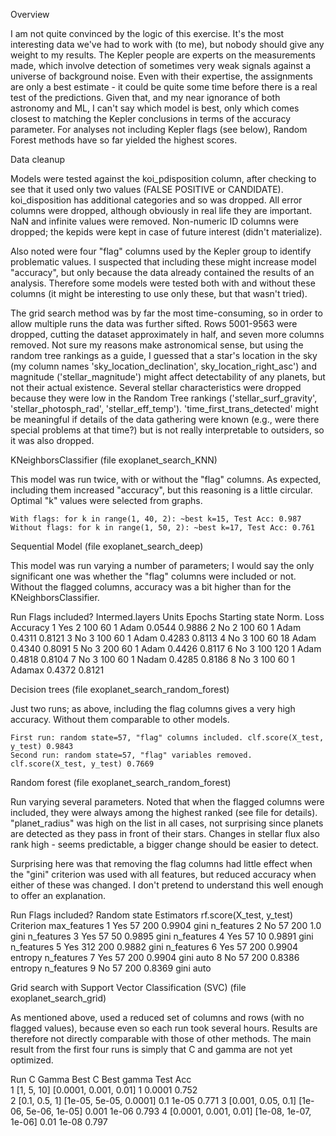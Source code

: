 Overview

I am not quite convinced by the logic of this exercise. It's the most interesting data we've had to work with (to me), but nobody should give any weight to my results. The Kepler people are experts on the measurements made, which involve detection of sometimes very weak signals against a universe of background noise. Even with their expertise, the assignments are only a best estimate - it could be quite some time before there is a real test of the predictions. Given that, and my near ignorance of both astronomy and ML, I can't say which model is best, only which comes closest to matching the Kepler conclusions in terms of the accuracy parameter. For analyses not including Kepler flags (see below), Random Forest methods have so far yielded the highest scores.  


Data cleanup

Models were tested against the koi_pdisposition column, after checking to see that it used only two values (FALSE POSITIVE or CANDIDATE). koi_disposition has additional categories and so was dropped. All error columns were dropped, although obviously in real life they are important. NaN and infinite values were removed. Non-numeric ID columns were dropped; the kepids were kept in case of future interest (didn't materialize).

Also noted were four "flag" columns used by the Kepler group to identify problematic values. I suspected that including these might increase model "accuracy", but only because the data already contained the results of an analysis. Therefore some models were tested both with and without these columns (it might be interesting to use only these, but that wasn't tried).

The grid search method was by far the most time-consuming, so in order to allow multiple runs the data was further sifted. Rows 5001-9563 were dropped, cutting the dataset approximately in half, and seven more columns removed. Not sure my reasons make astronomical sense, but using the random tree rankings as a guide, I guessed that a star's location in the sky (my column names 'sky_location_declination', sky_location_right_asc') and magnitude ('stellar_magnitude') might affect detectability of any planets, but not their actual existence. Several stellar characteristics were dropped because they were low in the Random Tree rankings ('stellar_surf_gravity', 'stellar_photosph_rad', 'stellar_eff_temp'). 'time_first_trans_detected' might be meaningful if details of the data gathering were known (e.g., were there special problems at that time?) but is not really interpretable to outsiders, so it was also dropped.



KNeighborsClassifier (file exoplanet_search_KNN)

This model was run twice, with or without the "flag" columns. As expected, including them increased "accuracy", but this reasoning is a little circular. Optimal "k" values were selected from graphs.

	With flags: for k in range(1, 40, 2): ~best k=15, Test Acc: 0.987
	Without flags: for k in range(1, 50, 2): ~best k=17, Test Acc: 0.761



Sequential Model (file exoplanet_search_deep)

This model was run varying a number of parameters; I would say the only significant one was whether the "flag" columns were included or not. Without the flagged columns, accuracy was a bit higher than for the KNeighborsClassifier.

Run	Flags included?	Intermed.layers	Units	Epochs	Starting state	Norm.	Loss	Accuracy
1	Yes		2		100	60	1		Adam	0.0544	0.9886
2	No		2		100	60	1		Adam	0.4311	0.8121
3	No		3		100	60	1		Adam	0.4283	0.8113
4	No		3		100	60	18		Adam	0.4340	0.8091
5	No		3		200	60	1		Adam	0.4426	0.8117
6	No		3		100	120	1		Adam	0.4818	0.8104
7	No		3		100	60	1		Nadam	0.4285	0.8186
8	No		3		100	60	1		Adamax	0.4372	0.8121



Decision trees (file exoplanet_search_random_forest)

Just two runs; as above, including the flag columns gives a very high accuracy. Without them comparable to other models.

	First run: random state=57, "flag" columns included. clf.score(X_test, y_test) 0.9843
	Second run: random state=57, "flag" variables removed. clf.score(X_test, y_test) 0.7669


Random forest (file exoplanet_search_random_forest)

Run varying several parameters. Noted that when the flagged columns were included, they were always among the highest ranked (see file for details). "planet_radius" was high on the list in all cases, not surprising since planets are detected as they pass in front of their stars. Changes in stellar flux also rank high - seems predictable, a bigger change should be easier to detect.

Surprising here was that removing the flag columns had little effect when the "gini" criterion was used with all features, but reduced accuracy when either of these was changed. I don't pretend to understand this well enough to offer an explanation.

Run	Flags included?	Random state	Estimators	rf.score(X_test, y_test)	Criterion	max_features
1	Yes		57		200		0.9904				gini	n_features
2	No		57		200		1.0				gini	n_features
3	Yes		57		50		0.9895				gini	n_features
4	Yes		57		10		0.9891				gini	n_features
5	Yes		312		200		0.9882				gini	n_features
6	Yes		57		200		0.9904				entropy	n_features
7	Yes		57		200		0.9904				gini	auto
8	No		57		200		0.8386				entropy	n_features
9	No		57		200		0.8369				gini	auto


Grid search with Support Vector Classification (SVC) (file exoplanet_search_grid)

As mentioned above, used a reduced set of columns and rows (with no flagged values), because even so each run took several hours. Results are therefore not directly comparable with those of other methods. The main result from the first four runs is simply that C and gamma are not yet optimized.

Run	C			Gamma			Best C	Best gamma	Test Acc	
1	[1, 5, 10]		[0.0001, 0.001, 0.01]	1	0.0001		0.752		
2	[0.1, 0.5, 1]		[1e-05, 5e-05, 0.0001]	0.1	1e-05		0.771
3	[0.001, 0.05, 0.1]	[1e-06, 5e-06, 1e-05]	0.001	1e-06		0.793
4	[0.0001, 0.001, 0.01]	[1e-08, 1e-07, 1e-06]	0.01	1e-08		0.797




























